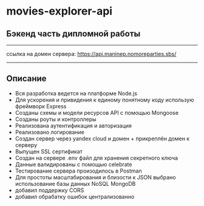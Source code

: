 # movies-explorer-api
## Бэкенд часть дипломной работы
***

ссылка на домен сервера: https://api.maninep.nomoreparties.sbs/
***
## Описание
* Вся разработка ведется на платформе Node.js
* Для ускорения и привидения к единому понятному коду использую фреймворк Express
* Созданы схемы и модели ресурсов API с помощью Mongoose
* Созданы роуты и контроллеры
* Реализована аутентификация и авторизация
* Реализовано логирование
* Создан сервер через yandex cloud и домен + прикреплён домен к серверу
* Выпущен SSL сертификат
* Создан на сервере .env файл для хранения секретного ключа
* Данные валидированы с помощью celebrate 
* Тестирование сервера произодилось в Postman
* Для простоты масштабирования и близости к JSON выбрано использование базы данных NoSQL MongoDB
* добавил поддержку CORS
* добавил обрабатку ошибок централизованно
